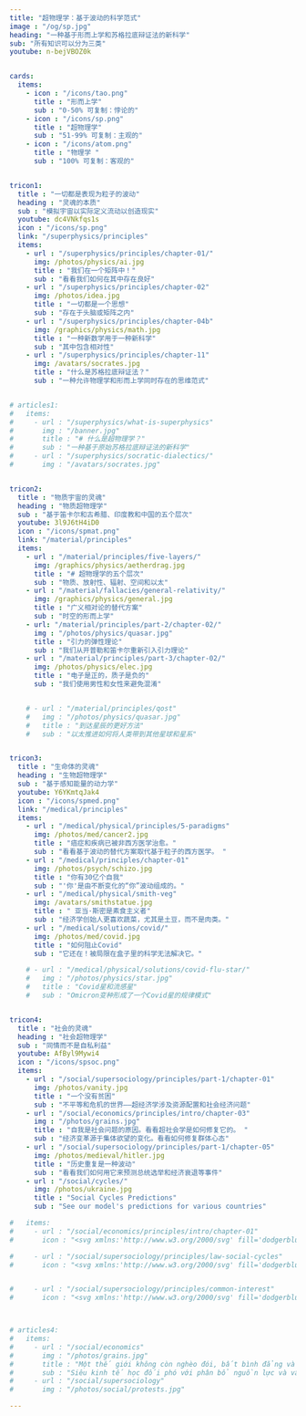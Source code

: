 ```yaml
---
title: "超物理学：基于波动的科学范式"
image : "/og/sp.jpg"
heading: "一种基于形而上学和苏格拉底辩证法的新科学"
sub: "所有知识可以分为三类"
youtube: n-bejVBOZ0k


cards:
  items:
    - icon : "/icons/tao.png"
      title : "形而上学"
      sub : "0-50% 可复制：悖论的"
    - icon : "/icons/sp.png"
      title : "超物理学"
      sub : "51-99% 可复制：主观的"
    - icon : "/icons/atom.png"
      title : "物理学 "
      sub : "100% 可复制：客观的"


tricon1:
  title : "一切都是表现为粒子的波动"
  heading : "灵魂的本质"
  sub : "模拟宇宙以实际定义流动以创造现实"
  youtube: dc4VNkfqs1s
  icon : "/icons/sp.png"
  link: "/superphysics/principles"
  items:
    - url : "/superphysics/principles/chapter-01/"
      img: /photos/physics/ai.jpg 
      title : "我们在一个矩阵中！"
      sub : "看看我们如何在其中存在良好"
    - url : "/superphysics/principles/chapter-02"
      img: /photos/idea.jpg 
      title : "一切都是一个思想"
      sub : "存在于头脑或矩阵之内"
    - url : "/superphysics/principles/chapter-04b"
      img: /graphics/physics/math.jpg     
      title : "一种新数学用于一种新科学"
      sub : "其中包含相对性"
    - url : "/superphysics/principles/chapter-11"
      img: /avatars/socrates.jpg     
      title : "什么是苏格拉底辩证法？"
      sub : "一种允许物理学和形而上学同时存在的思维范式"


# articles1:
#   items:
#     - url : "/superphysics/what-is-superphysics"
#       img : "/banner.jpg" 
#       title : "# 什么是超物理学？"
#       sub : "一种基于原始苏格拉底辩证法的新科学"
#     - url : "/superphysics/socratic-dialectics/"
#       img : "/avatars/socrates.jpg" 


tricon2:
  title : "物质宇宙的灵魂"
  heading : "物质超物理学"
  sub : "基于笛卡尔和古希腊、印度教和中国的五个层次"
  youtube: 3l9J6tH4iD0
  icon : "/icons/spmat.png"
  link: "/material/principles"
  items:
    - url : "/material/principles/five-layers/"
      img: /graphics/physics/aetherdrag.jpg
      title : "# 超物理学的五个层次"
      sub : "物质、放射性、辐射、空间和以太"
    - url : "/material/fallacies/general-relativity/"
      img: /graphics/physics/general.jpg
      title : "广义相对论的替代方案"
      sub : "时空的形而上学"
    - url: "/material/principles/part-2/chapter-02/"
      img : "/photos/physics/quasar.jpg"
      title : "引力的弹性理论"
      sub : "我们从开普勒和笛卡尔重新引入引力理论"
    - url : "/material/principles/part-3/chapter-02/"
      img: /photos/physics/elec.jpg
      title : "电子是正的，质子是负的"
      sub : "我们使用男性和女性来避免混淆"


    # - url : "/material/principles/qost"
    #   img : "/photos/physics/quasar.jpg"
    #   title : "到达星辰的更好方法"
    #   sub : "以太推进如何将人类带到其他星球和星系"


tricon3:
  title : "生命体的灵魂"
  heading : "生物超物理学"
  sub : "基于感知能量的动力学"
  youtube: Y6YKmtqJak4
  icon : "/icons/spmed.png"
  link: "/medical/principles"
  items:
    - url : "/medical/physical/principles/5-paradigms"
      img: /photos/med/cancer2.jpg
      title : "癌症和疾病已被非西方医学治愈。"
      sub : "看看基于波动的替代方案取代基于粒子的西方医学。 "
    - url : "/medical/principles/chapter-01"
      img: /photos/psych/schizo.jpg 
      title : "你有30亿个自我"
      sub : "'你'是由不断变化的“你”波动组成的。"
    - url : "/medical/physical/smith-veg"
      img: /avatars/smithstatue.jpg 
      title : " 亚当·斯密是素食主义者"
      sub : "经济学创始人更喜欢蔬菜，尤其是土豆，而不是肉类。"
    - url : "/medical/solutions/covid/"
      img: /photos/med/covid.jpg 
      title : "如何阻止Covid" 
      sub : "它还在！被局限在盒子里的科学无法解决它。"

    # - url : "/medical/physical/solutions/covid-flu-star/"
    #   img : "/photos/physics/star.jpg" 
    #   title : "Covid星和流感星"
    #   sub : "Omicron变种形成了一个Covid星的规律模式"


tricon4:
  title : "社会的灵魂"
  heading : "社会超物理学"
  sub : "同情而不是自私利益"
  youtube: AfByl9Mywi4
  icon : "/icons/spsoc.png"  
  items:
    - url : "/social/supersociology/principles/part-1/chapter-01"
      img: /photos/vanity.jpg       
      title : "一个没有贫困"
      sub : "不平等和危机的世界——超经济学涉及资源配置和社会经济问题"      
    - url : "/social/economics/principles/intro/chapter-03"
      img : "/photos/grains.jpg" 
      title : "自我是社会问题的原因。看看超社会学是如何修复它的。 "
      sub : "经济变革源于集体欲望的变化。看看如何修复群体心态"      
    - url : "/social/supersociology/principles/part-1/chapter-05"
      img: /photos/medieval/hitler.jpg 
      title : "历史重复是一种波动"
      sub : "看看我们如何用它来预测总统选举和经济衰退等事件"
    - url : "/social/cycles/"
      img: /photos/ukraine.jpg      
      title : "Social Cycles Predictions"
      sub : "See our model's predictions for various countries"

#   items:
#     - url : "/social/economics/principles/intro/chapter-01"
#       icon : "<svg xmlns:'http://www.w3.org/2000/svg' fill='dodgerblue' height='80' viewBox='0 0 512 512'><path d='M462.3 62.6C407.5 15.9 326 24.3 275.7 76.2L256 96.5l-19.7-20.3C186.1 24.3 104.5 15.9 49.7 62.6c-62.8 53.6-66.1 149.8-9.9 207.9l193.5 199.8c12.5 12.9 32.8 12.9 45.3 0l193.5-199.8c56.3-58.1 53-154.3-9.8-207.9z'/></svg>"     

#     - url : "/social/supersociology/principles/law-social-cycles"
#       icon : "<svg xmlns:'http://www.w3.org/2000/svg' fill='dodgerblue' height='80' viewBox='0 0 640 512'><path d='M476 480H324a36 36 0 0 1-36-36V96h-96v156a36 36 0 0 1-36 36H16a16 16 0 0 1-16-16v-32a16 16 0 0 1 16-16h112V68a36 36 0 0 1 36-36h152a36 36 0 0 1 36 36v348h96V260a36 36 0 0 1 36-36h140a16 16 0 0 1 16 16v32a16 16 0 0 1-16 16H512v156a36 36 0 0 1-36 36z'/></svg>" 


#     - url : "/social/supersociology/principles/common-interest"
#       icon : "<svg xmlns:'http://www.w3.org/2000/svg' fill='dodgerblue' height='80' viewBox='0 0 496 512'><path d='M248 8C111 8 0 119 0 256s111 248 248 248 248-111 248-248S385 8 248 8zm80 168c17.7 0 32 14.3 32 32s-14.3 32-32 32-32-14.3-32-32 14.3-32 32-32zm-160 0c17.7 0 32 14.3 32 32s-14.3 32-32 32-32-14.3-32-32 14.3-32 32-32zm170.2 218.2C315.8 367.4 282.9 352 248 352s-67.8 15.4-90.2 42.2c-13.5 16.3-38.1-4.2-24.6-20.5C161.7 339.6 203.6 320 248 320s86.3 19.6 114.7 53.8c13.6 16.2-11 36.7-24.5 20.4z'/></svg>" 



# articles4:
#   items:
#     - url : "/social/economics"
#       img : "/photos/grains.jpg" 
#       title : "Một thế giới không còn nghèo đói, bất bình đẳng và khủng hoảng."
#       sub : "Siêu kinh tế học đối phó với phân bổ nguồn lực và vấn đề xã hội kinh tế."
#     - url : "/social/supersociology"
#       img : "/photos/social/protests.jpg" 

---
```

 

